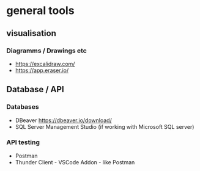 # general tools 

## visualisation

### Diagramms / Drawings etc
- https://excalidraw.com/
- https://app.eraser.io/

## Database / API
### Databases
- DBeaver  https://dbeaver.io/download/
- SQL Server Management Studio (if working with Microsoft SQL server)

### API testing
- Postman
- Thunder Client - VSCode Addon - like Postman


